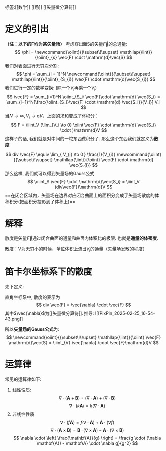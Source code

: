 标签:[[数学]] [[场]] [[矢量微分算符]]
# 定义的引出

**（注：以下的F均为某矢量场）**
考虑穿出面S的矢量$\vec{F}$的总通量: 
$$
\phi = \newcommand{\oiint}{{\subset\!\supset} \mathllap{\iint}}{\oiint}_{s} \vec{F} \cdot \mathrm{d}\vec{S}
$$
我们对表面进行无穷次分割: 
$$
\phi = \sum_{i = 1}^N \newcommand{\oiint}{{\subset\!\supset} \mathllap{\iint}}{\oiint}_{S_{i}} \vec{F} \cdot \mathrm{d}\vec{S_{i}}
$$
我们进行一定的数学变换: (除一个$V_{i}$再乘一个$V_{i}$)
$$
\vec{F} = \sum_{i=1}^N \oiint_{S_i} \vec{F}\cdot \mathrm{d} \vec{S_i} = \sum_{i=1}^N[\frac{\oiint_{S_i}\vec{F} \cdot \mathrm{d} \vec{S_i}}{V_i}] V_i
$$
当$N\to \infty,V_i \to \mathrm{d}V$，上面的求和变成了体积分：
$$
F = \iiint_V (\lim_{V_i \to 0} \oiint \vec{F} \cdot \mathrm{d} \vec{S_i} \cdot )\mathrm{d}V
$$
这样子的话, 我们就是对中间的一坨东西做积分了. 那么这个东西我们就定义为**散度**


$$
div \vec{F} \equiv \lim_{ V_{i} \to 0 } \frac{1}{V_{i}} \newcommand{\oiint}{{\subset\!\supset} \mathllap{\iint}}{\oiint} \vec{F} \cdot \mathrm{d} \vec{S_{i}}
$$
那么这样, 我们就可以得到矢量场的Gauss公式
$$
\oiint_S \vec{F} \cdot \mathrm{d}\vec{S_i} = \iiint_V (div\vec{F})\mathrm{d}V
$$
==在闭合区域内，矢量场在边界对应闭合曲面上的面积分变成了矢量场散度的体积积分(把面积分投影到了体积上)==

# 解释
散度是矢量$\vec{F}$通过闭合曲面的通量和曲面内体积比的极限. 也就是**通量的体密度**. 

散度：V为无穷小的时候，单位体积上流出$V_i$的通量（矢量场发散的程度）

# 笛卡尔坐标系下的散度

先下定义: 

直角坐标系中, 散度的表示为
$$
div \vec{F} = \vec{\nabla} \cdot \vec{F}
$$
其中$\vec{\nabla}$为[[矢量微分算符]]. 
推导: 
![[PixPin_2025-02-25_16-54-43.png]]

所以**矢量场的Gauss公式**为: 
$$
\newcommand{\oiint}{{\subset\!\supset} \mathllap{\iint}}{\oiint} \vec{F} \mathrm{d}\vec{S} = \iiint_{V} \vec{\nabla} \cdot \vec{F}\mathrm{d}V
$$
# 运算律

常见的运算律如下: 
1. 线性性质: 
$$
\nabla \cdot (\mathbf{A} + \mathbf{B}) = (\nabla \cdot \mathbf{A}) + (\nabla \cdot \mathbf{B})
$$
$$
\nabla \cdot (k \mathbf{A}) = k (\nabla \cdot \mathbf{A})
$$
2. 非线性性质
$$
\nabla \cdot (f \mathbf{A}) = f (\nabla \cdot \mathbf{A}) + \mathbf{A} \cdot (\nabla f)
$$
$$
\nabla \cdot (\mathbf{A} \times \mathbf{B}) = \mathbf{B} \cdot (\nabla \times \mathbf{A}) - \mathbf{A} \cdot (\nabla \times \mathbf{B})
$$
$$
\nabla \cdot \left( \frac{\mathbf{A}}{g} \right) = \frac{g \cdot (\nabla \mathbf{A}) - \mathbf{A} \cdot \nabla g}{g^2}
$$